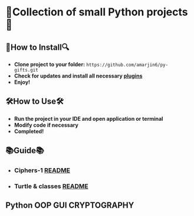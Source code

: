 # 🐍Collection of small Python projects🐍

## 🔎**How to Install**🔍
* **Clone project to your folder:** `https://github.com/amarjin6/py-gifts.git`
* **Check for updates and install all necessary [plugins](https://github.com/amarjin6/py-gifts/requirements)**
* **Enjoy!**

## 🛠**How to Use**🛠
* **Run the project in your IDE and open application or terminal**
* **Modify code if necessary**
* **Completed!**

## 📚**Guide**📚
* ### **Ciphers-1** [README](https://github.com/amarjin6/py-gifts/tree/master/ciphers-v1)
* ### **Turtle & classes** [README](https://github.com/amarjin6/py-gifts/tree/master/turtle%20%26%20classes)

## Python OOP GUI CRYPTOGRAPHY
